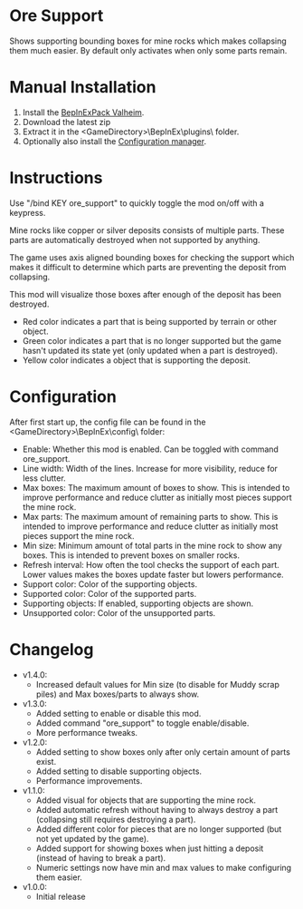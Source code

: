# Ore Support

Shows supporting bounding boxes for mine rocks which makes collapsing them much easier. By default only activates when only some parts remain.

# Manual Installation

1. Install the [BepInExPack Valheim](https://valheim.thunderstore.io/package/denikson/BepInExPack_Valheim).
2. Download the latest zip
3. Extract it in the \<GameDirectory\>\BepInEx\plugins\ folder.
4. Optionally also install the [Configuration manager](https://github.com/BepInEx/BepInEx.ConfigurationManager/releases/tag/v16.4).

# Instructions

Use "/bind KEY ore_support" to quickly toggle the mod on/off with a keypress.

Mine rocks like copper or silver deposits consists of multiple parts. These parts are automatically destroyed when not supported by anything.

The game uses axis aligned bounding boxes for checking the support which makes it difficult to determine which parts are preventing the deposit from collapsing.

This mod will visualize those boxes after enough of the deposit has been destroyed.

- Red color indicates a part that is being supported by terrain or other object.
- Green color indicates a part that is no longer supported but the game hasn't updated its state yet (only updated when a part is destroyed).
- Yellow color indicates a object that is supporting the deposit.

# Configuration

After first start up, the config file can be found in the \<GameDirectory\>\BepInEx\config\ folder:

- Enable: Whether this mod is enabled. Can be toggled with command ore_support.
- Line width: Width of the lines. Increase for more visibility, reduce for less clutter.
- Max boxes: The maximum amount of boxes to show. This is intended to improve performance and reduce clutter as initially most pieces support the mine rock.
- Max parts: The maximum amount of remaining parts to show. This is intended to improve performance and reduce clutter as initially most pieces support the mine rock.
- Min size: Minimum amount of total parts in the mine rock to show any boxes. This is intended to prevent boxes on smaller rocks.
- Refresh interval: How often the tool checks the support of each part. Lower values makes the boxes update faster but lowers performance.
- Support color: Color of the supporting objects.
- Supported color: Color of the supported parts.
- Supporting objects: If enabled, supporting objects are shown.
- Unsupported color: Color of the unsupported parts.

# Changelog

- v1.4.0:
	- Increased default values for Min size (to disable for Muddy scrap piles) and Max boxes/parts to always show.
- v1.3.0:
	- Added setting to enable or disable this mod.
	- Added command "ore_support" to toggle enable/disable.
	- More performance tweaks.
- v1.2.0:
	- Added setting to show boxes only after only certain amount of parts exist.
	- Added setting to disable supporting objects.
	- Performance improvements.
- v1.1.0:
	- Added visual for objects that are supporting the mine rock.
	- Added automatic refresh without having to always destroy a part (collapsing still requires destroying a part).
	- Added different color for pieces that are no longer supported (but not yet updated by the game).
	- Added support for showing boxes when just hitting a deposit (instead of having to break a part).
	- Numeric settings now have min and max values to make configuring them easier.
- v1.0.0:
	- Initial release